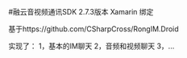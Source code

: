 #融云音视频通讯SDK 2.7.3版本 Xamarin 绑定

基于https://github.com/CSharpCross/RongIM.Droid

实现了：
1，基本的IM聊天
2，音频和视频聊天
3，...